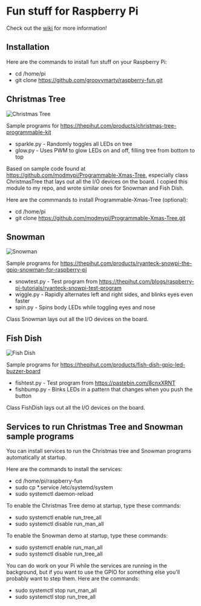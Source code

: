 # Fun stuff for Raspberry Pi

Check out the [wiki](https://github.com/groovymarty/raspberry-fun/wiki) for more information!

## Installation

Here are the commands to install fun stuff on your Raspberry Pi:
* cd /home/pi
* git clone https://github.com/groovymarty/raspberry-fun.git

## Christmas Tree

![Christmas Tree](https://groovymarty.com/pic/D19Z-360A)

Sample programs for https://thepihut.com/products/christmas-tree-programmable-kit
* sparkle.py - Randomly toggles all LEDs on tree
* glow.py - Uses PWM to glow LEDs on and off, filling tree from bottom to top

Based on sample code found at https://github.com/modmypi/Programmable-Xmas-Tree, especially
class ChristmasTree that lays out all the I/O devices on the board.  I copied this module
to my repo, and wrote similar ones for Snowman and Fish Dish.

Here are the commmands to install Programmable-Xmas-Tree (optional):
* cd /home/pi
* git clone https://github.com/modmypi/Programmable-Xmas-Tree.git

## Snowman

![Snowman](https://groovymarty.com/pic/D19Z-370A)

Sample programs for https://thepihut.com/products/ryanteck-snowpi-the-gpio-snowman-for-raspberry-pi
* snowtest.py - Test program from https://thepihut.com/blogs/raspberry-pi-tutorials/ryanteck-snowpi-test-program
* wiggle.py - Rapidly alternates left and right sides, and blinks eyes even faster
* spin.py - Spins body LEDs while toggling eyes and nose

Class Snowman lays out all the I/O devices on the board.

## Fish Dish

![Fish Dish](https://groovymarty.com/pic/D19Z-330A)

Sample programs for https://thepihut.com/products/fish-dish-gpio-led-buzzer-board
* fishtest.py - Test program from https://pastebin.com/8cnxXRNT
* fishbump.py - Binks LEDs in a pattern that changes when you push the button

Class FishDish lays out all the I/O devices on the board.

## Services to run Christmas Tree and Snowman sample programs

You can install services to run the Christmas tree and Snowman programs automatically at startup.

Here are the commands to install the services:
* cd /home/pi/raspberry-fun
* sudo cp *.service /etc/systemd/system
* sudo systemctl daemon-reload

To enable the Christmas Tree demo at startup, type these commands:
* sudo systemctl enable run_tree_all
* sudo systemctl disable run_man_all

To enable the Snowman demo at startup, type these commands:
* sudo systemctl enable run_man_all
* sudo systemctl disable run_tree_all

You can do work on your Pi while the services are running in the background, but if you want
to use the GPIO for something else you'll probably want to step them.  Here are the commands:
* sudo systemctl stop run_man_all
* sudo systemctl stop run_tree_all
